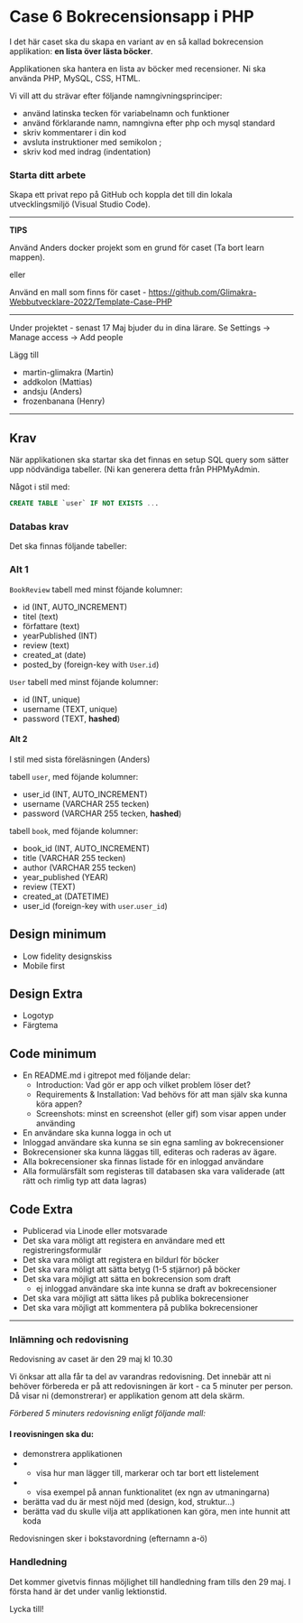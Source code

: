 # Case 6 Bokrecensionsapp i PHP

I det här caset ska du skapa en variant av en så kallad bokrecension applikation: **en lista över lästa böcker**.

Applikationen ska hantera en lista av böcker med recensioner. Ni ska använda PHP, MySQL, CSS, HTML.

Vi vill att du strävar efter följande namngivningsprinciper:
- använd latinska tecken för variabelnamn och funktioner
- använd förklarande namn, namngivna efter php och mysql standard
- skriv kommentarer i din kod
- avsluta instruktioner med semikolon ;
- skriv kod med indrag (indentation)

### Starta ditt arbete
Skapa ett privat repo på GitHub och koppla det till din lokala utvecklingsmiljö (Visual Studio Code). 

---

**TIPS** 

Använd Anders docker projekt som en grund för caset (Ta bort learn mappen).

eller

Använd en mall som finns för caset - https://github.com/Glimakra-Webbutvecklare-2022/Template-Case-PHP

---

Under projektet - senast 17 Maj bjuder du in dina lärare. Se Settings -> Manage access -> Add people

Lägg till

- martin-glimakra (Martin)
- addkolon (Mattias)
- andsju (Anders)
- frozenbanana (Henry)

***

## Krav
När applikationen ska startar ska det finnas en setup SQL query som sätter upp nödvändiga tabeller. (Ni kan generera detta från PHPMyAdmin.

Något i stil med:

```sql
CREATE TABLE `user` IF NOT EXISTS ...
```

### Databas krav

Det ska finnas följande tabeller:

### Alt 1

`BookReview` tabell med minst föjande kolumner:
- id (INT, AUTO_INCREMENT)
- titel (text)
- författare (text)
- yearPublished (INT)
- review (text)
- created_at (date)
- posted_by (foreign-key with `User`.`id`)

`User` tabell med minst föjande kolumner:
- id (INT, unique)
- username (TEXT, unique)
- password (TEXT, **hashed**)

#### Alt 2

I stil med sista föreläsningen (Anders)

tabell `user`, med föjande kolumner:
- user_id (INT, AUTO_INCREMENT)
- username (VARCHAR 255 tecken)
- password (VARCHAR 255 tecken, **hashed**)


tabell `book`, med föjande kolumner:
- book_id (INT, AUTO_INCREMENT)
- title (VARCHAR 255 tecken)
- author (VARCHAR 255 tecken)
- year_published (YEAR)
- review (TEXT)
- created_at (DATETIME)
- user_id (foreign-key with `user`.`user_id`)

## Design minimum
- Low fidelity designskiss
- Mobile first

## Design Extra
- Logotyp
- Färgtema

## Code minimum
- En README.md i gitrepot med följande delar:
  - Introduction: Vad gör er app och vilket problem löser det?
  - Requirements & Installation: Vad behövs för att man själv ska kunna köra appen?
  - Screenshots: minst en screenshot (eller gif) som visar appen under använding
- En användare ska kunna logga in och ut
- Inloggad användare ska kunna se sin egna samling av bokrecensioner
- Bokrecensioner ska kunna läggas till, editeras och raderas av ägare.
- Alla bokrecensioner ska finnas listade för en inloggad användare
- Alla formulärsfält som registeras till databasen ska vara validerade (att rätt och rimlig typ att data lagras)

## Code Extra
- Publicerad via Linode eller motsvarade
- Det ska vara möligt att registera en användare med ett registreringsformulär
- Det ska vara möligt att registera en bildurl för böcker
- Det ska vara möligt att sätta betyg (1-5 stjärnor) på böcker
- Det ska vara möjligt att sätta en bokrecension som draft
   - ej inloggad användare ska inte kunna se draft av bokrecensioner
- Det ska vara möjligt att sätta likes på publika bokrecensioner
- Det ska vara möjligt att kommentera på publika bokrecensioner
***

### Inlämning och redovisning
Redovisning av caset är den 29 maj kl 10.30 

Vi önksar att alla får ta del av varandras redovisning. Det innebär att ni behöver förbereda er på att redovisningen är kort - ca 5 minuter per person. Då visar ni (demonstrerar) er applikation genom att dela skärm.

*Förbered 5 minuters redovisning enligt följande mall:*

#### I reovisningen ska du:
- demonstrera applikationen
- - visa hur man lägger till, markerar och tar bort ett listelement
- - visa exempel på annan funktionalitet (ex ngn av utmaningarna)
- berätta vad du är mest nöjd med (design, kod, struktur...)
- berätta vad du skulle vilja att applikationen kan göra, men inte hunnit att koda

Redovisningen sker i bokstavordning (efternamn a-ö)

### Handledning
Det kommer givetvis finnas möjlighet till handledning fram tills den 29 maj. I första hand är det under vanlig lektionstid.

Lycka till!

